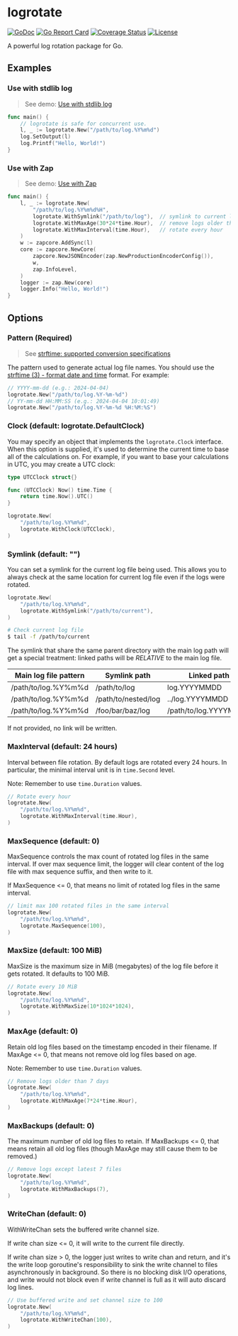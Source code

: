 # logrotate
[![GoDoc](https://godoc.org/github.com/carlmjohnson/requests?status.svg)](https://pkg.go.dev/github.com/gounknown/logrotate) 
[![Go Report Card](https://goreportcard.com/badge/github.com/carlmjohnson/requests)](https://goreportcard.com/report/github.com/gounknown/logrotate)
[![Coverage Status](https://codecov.io/gh/gounknown/logrotate/branch/master/graph/badge.svg)](https://codecov.io/gh/gounknown/logrotate) 
[![License](https://img.shields.io/github/license/gounknown/logrotate?style=flat-square)](https://opensource.org/licenses/MIT)

A powerful log rotation package for Go.

## Examples

### Use with stdlib log

> See demo: [ Use with stdlib log](./examples/stdlog/main.go)

```go
func main() {
    // logrotate is safe for concurrent use.
    l, _ := logrotate.New("/path/to/log.%Y%m%d")
    log.SetOutput(l)
    log.Printf("Hello, World!")
}
```

### Use with Zap

> See demo: [Use with Zap](./examples/zap/main.go)

```go
func main() {
    l, _ := logrotate.New(
        "/path/to/log.%Y%m%d%H",
        logrotate.WithSymlink("/path/to/log"),  // symlink to current logfile
        logrotate.WithMaxAge(30*24*time.Hour),  // remove logs older than 30 days
        logrotate.WithMaxInterval(time.Hour),   // rotate every hour
    )
    w := zapcore.AddSync(l)
    core := zapcore.NewCore(
        zapcore.NewJSONEncoder(zap.NewProductionEncoderConfig()),
        w,
        zap.InfoLevel,
    )
    logger := zap.New(core)
    logger.Info("Hello, World!")
}
```

## Options

### Pattern (Required)

> See [strftime: supported conversion specifications](https://github.com/lestrrat-go/strftime?tab=readme-ov-file#supported-conversion-specifications)

The pattern used to generate actual log file names. You should use the
[strftime (3) - format date and time](https://man7.org/linux/man-pages/man3/strftime.3.html) format.
For example:

```go
// YYYY-mm-dd (e.g.: 2024-04-04)
logrotate.New("/path/to/log.%Y-%m-%d")
// YY-mm-dd HH:MM:SS (e.g.: 2024-04-04 10:01:49)
logrotate.New("/path/to/log.%Y-%m-%d %H:%M:%S")
```

### Clock (default: logrotate.DefaultClock)

You may specify an object that implements the `logrotate.Clock` interface.
When this option is supplied, it's used to determine the current time to
base all of the calculations on. For example, if you want to base your
calculations in UTC, you may create a UTC clock:

```go
type UTCClock struct{}

func (UTCClock) Now() time.Time {
    return time.Now().UTC()
}

logrotate.New(
    "/path/to/log.%Y%m%d",
    logrotate.WithClock(UTCClock),
)
```

### Symlink (default: "")

You can set a symlink for the current log file being used. This allows you to
always check at the same location for current log file even if the logs were
rotated.

```go
logrotate.New(
    "/path/to/log.%Y%m%d",
    logrotate.WithSymlink("/path/to/current"),
)
```

```bash
# Check current log file
$ tail -f /path/to/current
```

The symlink that share the same parent directory with the main log path will get
a special treatment: linked paths will be *RELATIVE* to the main log file.

| Main log file pattern | Symlink path        | Linked path           |
| --------------------- | ------------------- | --------------------- |
| /path/to/log.%Y%m%d   | /path/to/log        | log.YYYYMMDD          |
| /path/to/log.%Y%m%d   | /path/to/nested/log | ../log.YYYYMMDD       |
| /path/to/log.%Y%m%d   | /foo/bar/baz/log    | /path/to/log.YYYYMMDD |

If not provided, no link will be written.

### MaxInterval (default: 24 hours)

Interval between file rotation. By default logs are rotated every 24 hours.
In particular, the minimal interval unit is in `time.Second` level.

Note: Remember to use `time.Duration` values.

```go
// Rotate every hour
logrotate.New(
    "/path/to/log.%Y%m%d",
    logrotate.WithMaxInterval(time.Hour),
)
```


### MaxSequence (default: 0)

MaxSequence controls the max count of rotated log files in the same
interval. If over max sequence limit, the logger will clear content of
the log file with max sequence suffix, and then write to it.

If MaxSequence <= 0, that means no  limit of rotated log files in the
same interval.

```go
// limit max 100 rotated files in the same interval
logrotate.New(
    "/path/to/log.%Y%m%d",
    logrotate.MaxSequence(100),
)
```

### MaxSize (default: 100 MiB)

MaxSize is the maximum size in MiB (megabytes) of the log file before it gets
rotated. It defaults to 100 MiB.

```go
// Rotate every 10 MiB
logrotate.New(
    "/path/to/log.%Y%m%d",
    logrotate.WithMaxSize(10*1024*1024),
)
```

### MaxAge (default: 0)

Retain old log files based on the timestamp encoded in their filename.
If MaxAge <= 0, that means not remove old log files based on age.

Note: Remember to use `time.Duration` values.

```go
// Remove logs older than 7 days
logrotate.New(
    "/path/to/log.%Y%m%d",
    logrotate.WithMaxAge(7*24*time.Hour),
)
```

### MaxBackups (default: 0)

The maximum number of old log files to retain. If MaxBackups <= 0, that means 
retain all old log files (though MaxAge may still cause them to be removed.)

```go
// Remove logs except latest 7 files
logrotate.New(
    "/path/to/log.%Y%m%d",
    logrotate.WithMaxBackups(7),
)
```

### WriteChan (default: 0)

WithWriteChan sets the buffered write channel size.

If write chan size <= 0, it will write to the current file directly.

If write chan size > 0, the logger just writes to write chan and return,
and it's the write loop goroutine's responsibility to sink the write channel
to files asynchronously in background. So there is no blocking disk I/O
operations, and write would not block even if write channel is full as it will
auto discard log lines.

```go
// Use buffered write and set channel size to 100
logrotate.New(
    "/path/to/log.%Y%m%d",
    logrotate.WithWriteChan(100),
)
```
